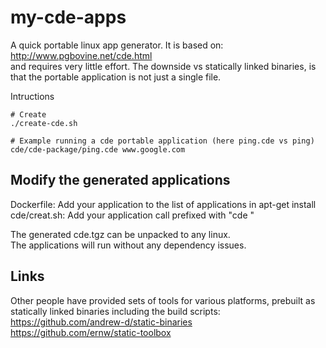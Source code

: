 # my-cde-apps

A quick portable linux app generator.
It is based on: http://www.pgbovine.net/cde.html  
and requires very little effort. The downside vs statically linked binaries,
is that the portable application is not just a single file.  


Intructions
```
# Create
./create-cde.sh

# Example running a cde portable application (here ping.cde vs ping)
cde/cde-package/ping.cde www.google.com
```
## Modify the generated applications
Dockerfile: Add your application to the list of applications in apt-get install  
cde/creat.sh: Add your application call prefixed with "cde "  

The generated cde.tgz can be unpacked to any linux.  
The applications will run without any dependency issues.  

## Links
Other people have provided sets of tools for various platforms,
prebuilt as statically linked binaries including the build scripts:  
https://github.com/andrew-d/static-binaries  
https://github.com/ernw/static-toolbox  

 